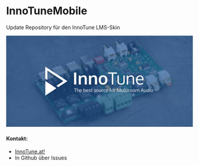 # InnoTuneMobile
Update Repository für den InnoTune LMS-Skin

![InnoTune Logo](https://github.com/JHoerbst/InnoTune/blob/master/webif/InnoControl/images/cover.png)

#### Kontakt:
* [InnoTune.at!](http://www.innotune.at/kontakt/)
* In Github über Issues
